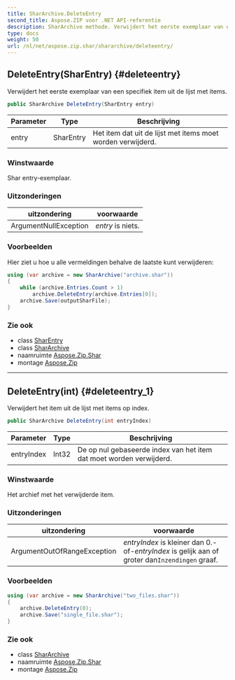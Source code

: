 ```yaml
---
title: SharArchive.DeleteEntry
second_title: Aspose.ZIP voor .NET API-referentie
description: SharArchive methode. Verwijdert het eerste exemplaar van een specifiek item uit de lijst met items.
type: docs
weight: 50
url: /nl/net/aspose.zip.shar/shararchive/deleteentry/
---
```

## DeleteEntry(SharEntry) {#deleteentry}

Verwijdert het eerste exemplaar van een specifiek item uit de lijst met items.

```csharp
public SharArchive DeleteEntry(SharEntry entry)
```

| Parameter | Type | Beschrijving |
| --- | --- | --- |
| entry | SharEntry | Het item dat uit de lijst met items moet worden verwijderd. |

### Winstwaarde

Shar entry-exemplaar.

### Uitzonderingen

| uitzondering | voorwaarde |
| --- | --- |
| ArgumentNullException | *entry* is niets. |

### Voorbeelden

Hier ziet u hoe u alle vermeldingen behalve de laatste kunt verwijderen:

```csharp
using (var archive = new SharArchive("archive.shar"))
{
    while (archive.Entries.Count > 1)
        archive.DeleteEntry(archive.Entries[0]);
    archive.Save(outputSharFile);
}
```

### Zie ook

* class [SharEntry](../../sharentry/)
* class [SharArchive](../)
* naamruimte [Aspose.Zip.Shar](../../shararchive/)
* montage [Aspose.Zip](../../../)

---

## DeleteEntry(int) {#deleteentry_1}

Verwijdert het item uit de lijst met items op index.

```csharp
public SharArchive DeleteEntry(int entryIndex)
```

| Parameter | Type | Beschrijving |
| --- | --- | --- |
| entryIndex | Int32 | De op nul gebaseerde index van het item dat moet worden verwijderd. |

### Winstwaarde

Het archief met het verwijderde item.

### Uitzonderingen

| uitzondering | voorwaarde |
| --- | --- |
| ArgumentOutOfRangeException | *entryIndex* is kleiner dan 0.-of-*entryIndex* is gelijk aan of groter dan`Inzendingen` graaf. |

### Voorbeelden

```csharp
using (var archive = new SharArchive("two_files.shar"))
{
    archive.DeleteEntry(0);
    archive.Save("single_file.shar");
}
```

### Zie ook

* class [SharArchive](../)
* naamruimte [Aspose.Zip.Shar](../../shararchive/)
* montage [Aspose.Zip](../../../)


